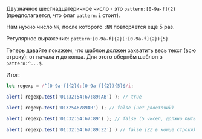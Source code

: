 Двузначное шестнадцатеричное число - это `pattern:[0-9a-f]{2}` (предполагается, что флаг `pattern:i` стоит).

Нам нужно число `NN`, после которого `:NN` повторяется ещё 5 раз.

Регулярное выражение: `pattern:[0-9a-f]{2}(:[0-9a-f]{2}){5}`

Теперь давайте покажем, что шаблон должен захватить весь текст (всю строку): от начала и до конца. Для этого обернём шаблон в `pattern:^...$`.

Итог:

```js run
let regexp = /^[0-9a-f]{2}(:[0-9a-f]{2}){5}$/i;

alert( regexp.test('01:32:54:67:89:AB') ); // true

alert( regexp.test('0132546789AB') ); // false (нет двоеточий)

alert( regexp.test('01:32:54:67:89') ); // false (5 чисел, должно быть 6)

alert( regexp.test('01:32:54:67:89:ZZ') ) // false (ZZ в конце строки)
```
